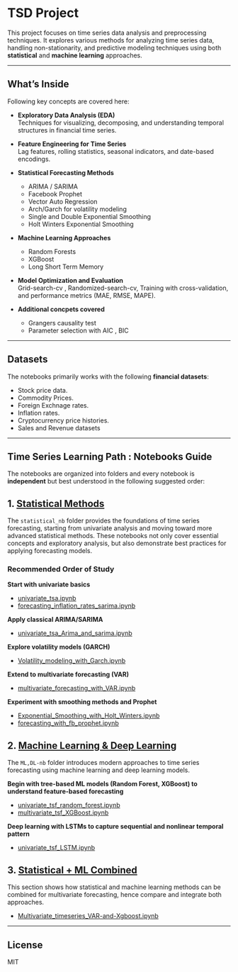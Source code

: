 # TSD Project

This project focuses on time series data analysis and preprocessing techniques. It explores various methods for analyzing time series data, handling non-stationarity, and predictive modeling techniques using both **statistical** and **machine learning** approaches.

---

##  What’s Inside

Following key concepts are covered here:

- **Exploratory Data Analysis (EDA)**  
  Techniques for visualizing, decomposing, and understanding temporal structures in financial time series.

  
- **Feature Engineering for Time Series**  
  Lag features, rolling statistics, seasonal indicators, and date-based encodings.
  

- **Statistical Forecasting Methods**  
 
  - ARIMA / SARIMA  
  - Facebook Prophet
  - Vector Auto Regression
  - Arch/Garch for volatility modeling
  - Single and Double Exponential Smoothing
  - Holt Winters Exponential Smoothing
  

- **Machine Learning Approaches**  

  - Random Forests
  - XGBoost
  - Long Short Term Memory


- **Model Optimization and Evaluation**  
  Grid-search-cv , Randomized-search-cv, Training with cross-validation, and performance metrics (MAE, RMSE, MAPE).


- **Additional concpets covered**
  - Grangers causality test
  - Parameter selection with AIC , BIC 

---

## Datasets

The notebooks primarily works with the following **financial datasets**:

- Stock price data.
- Commodity Prices.
- Foreign Exchnage rates.
- Inflation rates.
- Cryptocurrency price histories.
- Sales and Revenue datasets

---

## Time Series Learning Path : Notebooks Guide

The notebooks are organized into folders and  every notebook is  **independent** but best understood in  the following suggested order:

## 1. [Statistical Methods](Notebooks/statistical_nb)

The `statistical_nb` folder provides the foundations of time series forecasting, starting from univariate analysis and moving toward more advanced statistical methods. These notebooks not only cover essential concepts and exploratory analysis, but also demonstrate best practices for applying forecasting models.

### Recommended Order of Study

 **Start with univariate basics**

   * [univariate_tsa.ipynb](Notebooks/statistical_nb/univariate_tsa.ipynb)
   * [forecasting_inflation_rates_sarima.ipynb](Notebooks/statistical_nb/forecasting_inflation_rates_sarima.ipynb)
     
 **Apply classical ARIMA/SARIMA**

   * [univariate_tsa_Arima_and_sarima.ipynb](Notebooks/statistical_nb/univariate_tsa_Arima_and_sarima.ipynb)

 **Explore volatility models (GARCH)**

   * [Volatility_modeling_with_Garch.ipynb](Notebooks/statistical_nb/Volatility_modeling_with_Garch.ipynb)

 **Extend to multivariate forecasting (VAR)**

   * [multivariate_forecasting_with_VAR.ipynb](Notebooks/statistical_nb/multivariate_forecasting_with_VAR.ipynb)
     
 **Experiment with smoothing methods and Prophet**

   * [Exponential_Smoothing_with_Holt_Winters.ipynb](Notebooks/statistical_nb/Exponential_Smoothing_with_Holt_Winters.ipynb)
   * [forecasting_with_fb_prophet.ipynb](Notebooks/statistical_nb/forecasting_with_fb_prophet.ipynb)

## 2. [Machine Learning & Deep Learning](Notebooks/Ml,Dl-nb)

The `ML,DL-nb` folder introduces modern approaches to time series forecasting using machine learning and deep learning models.

 **Begin with tree-based ML models (Random Forest, XGBoost) to understand feature-based forecasting**

   * [univariate_tsf_random_forest.ipynb](Notebooks/ML,DL-nb/univariate_tsf_random_forest.ipynb)
   * [multivariate_tsf_XGBoost.ipynb](Notebooks/ML,DL-nb/multivariate_tsf_XGBoost.ipynb)
     
 **Deep learning with LSTMs to capture sequential and nonlinear temporal pattern**

   * [univariate_tsf_LSTM.ipynb](Notebooks/ML,DL-nb/univariate_tsf_LSTM.ipynb)

## 3. [Statistical + ML Combined](Notebooks/statistical_and_ml_nb)

This section shows how statistical and machine learning methods can be combined for multivariate forecasting, hence compare and integrate both approaches.


* [Multivariate_timeseries_VAR-and-Xgboost.ipynb](Notebooks/statistical_and_ml_nb/Multivariate_timeseries_VAR-and-Xgboost.ipynb)


---


## License

MIT
